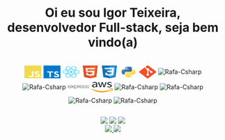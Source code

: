 <div align="center"> <h1> Oi eu sou Igor Teixeira, desenvolvedor Full-stack, seja bem vindo(a)  </h1></div>

<div style="display: inline_block" align="center"><br>
  <img align="center" alt="igor-Js" height="30" width="40" src="https://raw.githubusercontent.com/devicons/devicon/master/icons/javascript/javascript-plain.svg">
  <img align="center" alt="igor-Ts" height="30" width="40" src="https://raw.githubusercontent.com/devicons/devicon/master/icons/typescript/typescript-plain.svg">
  <img align="center" alt="igor-React" height="30" width="40" src="https://raw.githubusercontent.com/devicons/devicon/master/icons/react/react-original.svg">
  <img align="center" alt="igor-HTML" height="30" width="40" src="https://raw.githubusercontent.com/devicons/devicon/master/icons/html5/html5-original.svg">
  <img align="center" alt="igor-CSS" height="30" width="40" src="https://raw.githubusercontent.com/devicons/devicon/master/icons/css3/css3-original.svg">
  <img align="center" alt="igor-Python" height="30" width="40" src="https://raw.githubusercontent.com/devicons/devicon/master/icons/python/python-original.svg">
  <img align="center" alt="igor-git" height="30" width="40" src="https://raw.githubusercontent.com/devicons/devicon/master/icons/git/git-original.svg">
  

  <img align="center" alt="Rafa-Csharp" height="50" width="55" src="https://camo.githubusercontent.com/ad7293939c16e73991b8d60763373b710bf9e96923595e8dd90fb7dee464e9ce/68747470733a2f2f63646e2e6a7364656c6976722e6e65742f67682f64657669636f6e732f64657669636f6e2f69636f6e732f6d7973716c2f6d7973716c2d6f726967696e616c2d776f72646d61726b2e737667">
  <img align="center" alt="Rafa-Csharp" height="60" width="65" src="https://camo.githubusercontent.com/626fb60c4c17c2cf2ad0e599efaa8ed691ede878ce1e94b85c0c401701716f8e/68747470733a2f2f63646e2e6a7364656c6976722e6e65742f67682f64657669636f6e732f64657669636f6e2f69636f6e732f6e6f64656a732f6e6f64656a732d6f726967696e616c2d776f72646d61726b2e737667">
  <img align="center" alt="Rafa-Csharp" height="40" width="50" src="https://raw.githubusercontent.com/devicons/devicon/master/icons/express/express-original-wordmark.svg">
  <img align="center" alt="Rafa-Csharp" height="40" width="50" src="https://raw.githubusercontent.com/devicons/devicon/master/icons/amazonwebservices/amazonwebservices-original-wordmark.svg">
  <img align="center" alt="Rafa-Csharp" height="30" width="40" src="https://www.vectorlogo.zone/logos/gnu_bash/gnu_bash-icon.svg">
  <img align="center" alt="Rafa-Csharp" height="30" width="40" src="https://www.vectorlogo.zone/logos/firebase/firebase-icon.svg">
  <img align="center" alt="Rafa-Csharp" height="29" width="40" src="https://www.vectorlogo.zone/logos/heroku/heroku-icon.svg">
  <img align="center" alt="Rafa-Csharp" height="30" width="38" src="https://www.vectorlogo.zone/logos/jestjsio/jestjsio-icon.svg">

  
</div>
  
  ##
 
<div align="center"> 
  <a href="https://instagram.com/igorrodrigues774" target="_blank"><img src="https://img.shields.io/badge/-Instagram-%23E4405F?style=for-the-badge&logo=instagram&logoColor=white" target="_blank"></a>
  <a href = "igortteixeira774@gmail.com"><img src="https://img.shields.io/badge/-Gmail-%23333?style=for-the-badge&logo=gmail&logoColor=white" target="_blank"></a>
  <a href="https://www.linkedin.com/in/igor-rodrigues-74bb03235/" target="_blank"><img src="https://img.shields.io/badge/-LinkedIn-%230077B5?style=for-the-badge&logo=linkedin&logoColor=white" target="_blank"></a> 
  
  <div align="center">
  <a href="https://github.com/igorrteixeira">
  <img height="180em" src="https://github-readme-stats.vercel.app/api?username=igorrteixeira&show_icons=true&theme=dracula&include_all_commits=true&count_private=true"/>
  <img height="180em" src="https://github-readme-stats.vercel.app/api/top-langs/?username=igorrteixeira&layout=compact&langs_count=7&theme=dracula"/>
</div>
 

 
</div>
